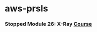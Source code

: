 # aws-prsls
### Stopped Module 26: X-Ray [Course](https://school.homeschool.dev/classes/production-ready-serverless-202101/x-ray)

